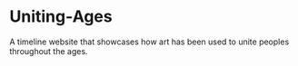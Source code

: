 # Uniting-Ages
A timeline website that showcases how art has been used to unite peoples throughout the ages.
